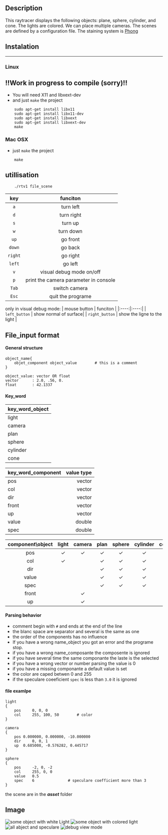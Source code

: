 
## Description
This raytracer displays the following objects: plane, sphere, cylinder, and cone. The lights are colored. We can place multiple cameras. The scenes are defined by a configuration file. The staining system is  [Phong](href="https://en.wikipedia.org/wiki/Phong_shading")

## Instalation
----
### Linux

**!!Work in progress to compile (sorry)!!**
----

+ You will need X11 and libxext-dev
+ and just `make` the project
```
	sudo apt-get install libx11
	sudo apt-get install libx11-dev
	sudo apt-get install libxext
	sudo apt-get install libxext-dev
	make
```


### Mac OSX
+ just `make` the project
```
    make
```

## utillisation

```
    ./rtv1 file_scene
```
| key | funciton |
|:----:|:----:|
| `a` | turn left |
| `d` | turn right |
| `s` |  turn up |
| `w` |  turn down|
| `up` | go front  |
| `down` | go back |
| `right` | go right |
| `left` | go left |
| `v` | visual debug mode on/off|
| `p` | print the camera parameter in console 
| `Tab` | switch camera| 
| `Esc` | quit the programe |

only in visual debug mode:
| mouse button | funciton |
|:----:|:----:|
| `left_button` | show normal of surface|
| `right_button` | show the ligne to the light |


## File_input format

#### General structure
```
object_name{
    objet_component object_value        # this is a comment
}

object_value: vector OR float
vector      : 2.0, .56, 0.
float       : 42.1337
```

#### Key_word
| key_word_object |
| :--- | 
| light |
| camera |
| plan |
| sphere |
| cylinder |
| cone |

| key_word_component | value type | 
| :--- | ---: | 
| pos | vector |
| col | vector |
| dir | vector |
| front | vector |
| up | vector |
| value | double |
| spec | double |

| component\object | light | camera | plan | sphere | cylinder | cone |
| :---: |:---: |:---: |:---: |:---: |:---: |:---: |
| pos | ✓ |  ✓ |  ✓ |  ✓ |  ✓ |  ✓ | 
| col | ✓ | |  ✓ |  ✓ |  ✓ |  ✓ | 
| dir | | |  ✓ |  ✓ |  ✓ |  ✓ | 
| value | | |  ✓ |  ✓ |  ✓ |  ✓ | 
| spec | | |  ✓ |  ✓ |  ✓ |  ✓ | 
| front | |  ✓ | | | | |
| up | |  ✓ | | | | |


####  Parsing behavior
- comment begin with `#` and ends at the end of the line
 - the blanc space are separator and several is the same as one
 - the order of the components has no influence
 - If you have a wrong name_object you got an error and the programe stop.
 - if you have a wrong name_composante the composente is ignored
 - if you have several time the same componante the laste is the selected
 - if you have a wrong vector or number parsing the value is 0
 - if you have a missing componante a default value is set
 - the color are caped betwen 0 and 255
 - if the speculare coeeficient `spec` is less than `3.0` it is ignored  


#### file examlpe
```
light
{
	pos		0, 0, 0
	col		255, 100, 50        # color
}

camera
{
	pos	0.000000, 0.000000, -10.000000
	dir		0, 0, 1
	up	0.685008, -0.576282, 0.445717
}

sphere
{
	pos		-2, 0, -2
	col		255, 0, 0
	value	0.5
	spec    6               # speculare coefficient more than 3
}
```

the scene are in the ***asset*** folder

## Image
![some object with white Light](https://image.noelshack.com/fichiers/2017/49/1/1512379936-screen-shot-2017-12-04-at-10-30-19-am.png)
![some object with colored light](https://image.noelshack.com/fichiers/2017/49/1/1512383169-screen-shot-2017-12-04-at-10-33-56-am.png)
![all abject and speculare](https://image.noelshack.com/fichiers/2017/49/1/1512383319-screen-shot-2017-12-04-at-11-28-11-am.png)
![debug view mode](https://image.noelshack.com/fichiers/2017/49/1/1512384256-screen-shot-2017-12-04-at-11-43-23-am.png)


